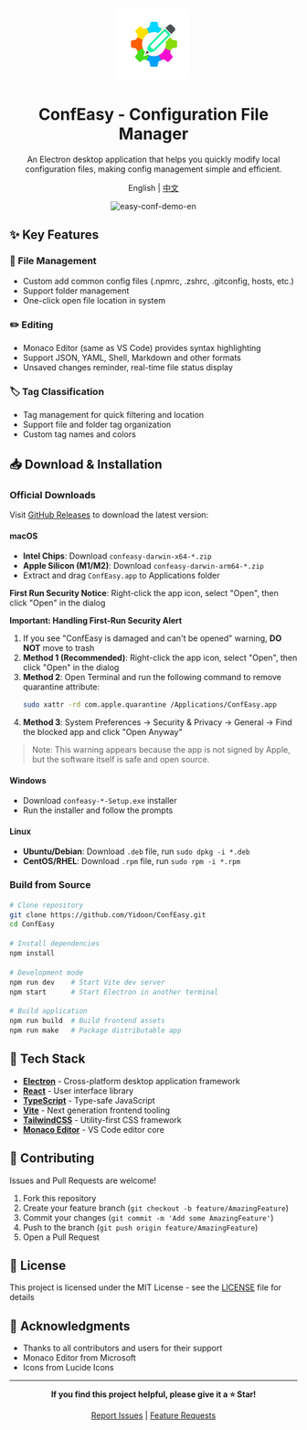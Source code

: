 <div align="center">
  <img src="public/logo.png" alt="ConfEasy Logo" width="128" height="128">
  
# ConfEasy - Configuration File Manager

An Electron desktop application that helps you quickly modify local configuration files, making config management simple and efficient.

English | [中文](./README.md)

<img width="1215" height="744" alt="easy-conf-demo-en" src="https://github.com/user-attachments/assets/304fb289-5d40-4854-a1e6-0f0f0a2598c7" />


</div>

## ✨ Key Features

### 📁 File Management

- Custom add common config files (.npmrc, .zshrc, .gitconfig, hosts, etc.)
- Support folder management
- One-click open file location in system

### ✏️ Editing

- Monaco Editor (same as VS Code) provides syntax highlighting
- Support JSON, YAML, Shell, Markdown and other formats
- Unsaved changes reminder, real-time file status display

### 🏷️ Tag Classification

- Tag management for quick filtering and location
- Support file and folder tag organization
- Custom tag names and colors

## 📥 Download & Installation

### Official Downloads

Visit [GitHub Releases](https://github.com/Yidoon/ConfEasy/releases) to download the latest version:

#### macOS

- **Intel Chips**: Download `confeasy-darwin-x64-*.zip`
- **Apple Silicon (M1/M2)**: Download `confeasy-darwin-arm64-*.zip`
- Extract and drag `ConfEasy.app` to Applications folder

**First Run Security Notice**: Right-click the app icon, select "Open", then click "Open" in the dialog

**Important: Handling First-Run Security Alert**

1. If you see "ConfEasy is damaged and can't be opened" warning, **DO NOT** move to trash
2. **Method 1 (Recommended)**: Right-click the app icon, select "Open", then click "Open" in the dialog
3. **Method 2**: Open Terminal and run the following command to remove quarantine attribute:
   ```bash
   sudo xattr -rd com.apple.quarantine /Applications/ConfEasy.app
   ```
4. **Method 3**: System Preferences → Security & Privacy → General → Find the blocked app and click "Open Anyway"

> Note: This warning appears because the app is not signed by Apple, but the software itself is safe and open source.

#### Windows

- Download `confeasy-*-Setup.exe` installer
- Run the installer and follow the prompts

#### Linux

- **Ubuntu/Debian**: Download `.deb` file, run `sudo dpkg -i *.deb`
- **CentOS/RHEL**: Download `.rpm` file, run `sudo rpm -i *.rpm`

### Build from Source

```bash
# Clone repository
git clone https://github.com/Yidoon/ConfEasy.git
cd ConfEasy

# Install dependencies
npm install

# Development mode
npm run dev    # Start Vite dev server
npm start      # Start Electron in another terminal

# Build application
npm run build  # Build frontend assets
npm run make   # Package distributable app
```

## 🚀 Tech Stack

- **[Electron](https://www.electronjs.org/)** - Cross-platform desktop application framework
- **[React](https://react.dev/)** - User interface library
- **[TypeScript](https://www.typescriptlang.org/)** - Type-safe JavaScript
- **[Vite](https://vitejs.dev/)** - Next generation frontend tooling
- **[TailwindCSS](https://tailwindcss.com/)** - Utility-first CSS framework
- **[Monaco Editor](https://microsoft.github.io/monaco-editor/)** - VS Code editor core

## 🤝 Contributing

Issues and Pull Requests are welcome!

1. Fork this repository
2. Create your feature branch (`git checkout -b feature/AmazingFeature`)
3. Commit your changes (`git commit -m 'Add some AmazingFeature'`)
4. Push to the branch (`git push origin feature/AmazingFeature`)
5. Open a Pull Request

## 📝 License

This project is licensed under the MIT License - see the [LICENSE](LICENSE) file for details

## 🙏 Acknowledgments

- Thanks to all contributors and users for their support
- Monaco Editor from Microsoft
- Icons from Lucide Icons

---

<div align="center">
  
**If you find this project helpful, please give it a ⭐ Star!**

[Report Issues](https://github.com/Yidoon/ConfEasy/issues) | [Feature Requests](https://github.com/Yidoon/ConfEasy/issues/new)

</div>

